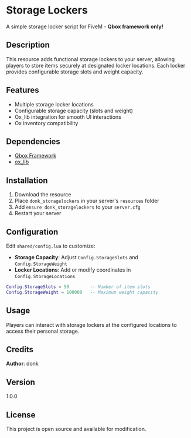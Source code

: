 # Storage Lockers

A simple storage locker script for FiveM - **Qbox framework only!**

## Description

This resource adds functional storage lockers to your server, allowing players to store items securely at designated locker locations. Each locker provides configurable storage slots and weight capacity.

## Features

- Multiple storage locker locations
- Configurable storage capacity (slots and weight)
- Ox_lib integration for smooth UI interactions
- Ox inventory compatibility

## Dependencies

- [Qbox Framework](https://github.com/Qbox-project/qbx_core)
- [ox_lib](https://github.com/overextended/ox_lib)

## Installation

1. Download the resource
2. Place `donk_storagelockers` in your server's `resources` folder
3. Add `ensure donk_storagelockers` to your `server.cfg`
4. Restart your server

## Configuration

Edit `shared/config.lua` to customize:

- **Storage Capacity**: Adjust `Config.StorageSlots` and `Config.StorageWeight`
- **Locker Locations**: Add or modify coordinates in `Config.StorageLocations`

```lua
Config.StorageSlots = 50        -- Number of item slots
Config.StorageWeight = 100000   -- Maximum weight capacity
```

## Usage

Players can interact with storage lockers at the configured locations to access their personal storage.

## Credits

**Author**: donk

## Version

1.0.0

## License

This project is open source and available for modification.
